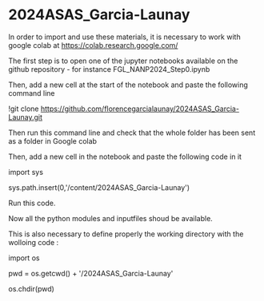 # 2024ASAS_Garcia-Launay

In order to import and use these materials, it is necessary to work with google colab at https://colab.research.google.com/

The first step is to open one of the jupyter notebooks available on the github repository - for instance FGL_NANP2024_Step0.ipynb

Then, add a new cell at the start of the notebook and paste the following command line

!git clone https://github.com/florencegarcialaunay/2024ASAS_Garcia-Launay.git

Then run this command line and check that the whole folder has been sent as a folder in Google colab

Then, add a new cell in the notebook and paste the following code in it

import sys

sys.path.insert(0,'/content/2024ASAS_Garcia-Launay')

Run this code.

Now all the python modules and inputfiles shoud be available. 

This is also necessary to define properly the working directory with the wolloing code :

import os

pwd = os.getcwd() + '/2024ASAS_Garcia-Launay'

os.chdir(pwd)

